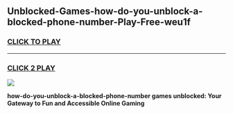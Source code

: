 
## Unblocked-Games-how-do-you-unblock-a-blocked-phone-number-Play-Free-weu1f
<h3>
<a href="https://premium76.site?title=how-do-you-unblock-a-blocked-phone-number&ref=20M">CLICK TO PLAY</a></h3>
<hr>

<h3>
<a href="https://premium76.site?title=how-do-you-unblock-a-blocked-phone-number&ref=20M">CLICK 2 PLAY</a>
  
</h3>

<a href="https://premium76.site?title=how-do-you-unblock-a-blocked-phone-number&ref=19M"><img src="https://clearcache.store/games.png"></a>


**how-do-you-unblock-a-blocked-phone-number games unblocked: Your Gateway to Fun and Accessible Online Gaming**
